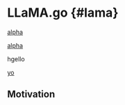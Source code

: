 # LLaMA.go {#lama}

[alpha](#Motivation)

[alpha](#foo)

<div id="foo" >
hgello
</div>

[yo](./assets/images/terminal.png?raw=true)

## Motivation
